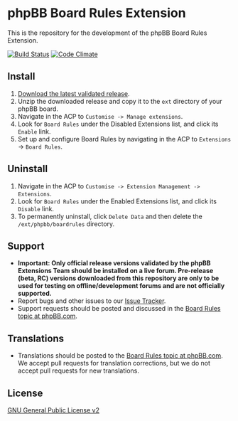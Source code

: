 # phpBB Board Rules Extension

This is the repository for the development of the phpBB Board Rules Extension.

[![Build Status](https://travis-ci.org/phpbb-extensions/boardrules.svg)](https://travis-ci.org/phpbb-extensions/boardrules)
[![Code Climate](https://codeclimate.com/github/phpbb-extensions/boardrules/badges/gpa.svg)](https://codeclimate.com/github/phpbb-extensions/boardrules)

## Install

1. [Download the latest validated release](https://www.phpbb.com/customise/db/extension/boardrules/).
2. Unzip the downloaded release and copy it to the `ext` directory of your phpBB board.
3. Navigate in the ACP to `Customise -> Manage extensions`.
4. Look for `Board Rules` under the Disabled Extensions list, and click its `Enable` link.
5. Set up and configure Board Rules by navigating in the ACP to `Extensions` -> `Board Rules`.

## Uninstall

1. Navigate in the ACP to `Customise -> Extension Management -> Extensions`.
2. Look for `Board Rules` under the Enabled Extensions list, and click its `Disable` link.
3. To permanently uninstall, click `Delete Data` and then delete the `/ext/phpbb/boardrules` directory.

## Support

* **Important: Only official release versions validated by the phpBB Extensions Team should be installed on a live forum. Pre-release (beta, RC) versions downloaded from this repository are only to be used for testing on offline/development forums and are not officially supported.**
* Report bugs and other issues to our [Issue Tracker](https://github.com/phpbb-extensions/boardrules/issues).
* Support requests should be posted and discussed in the [Board Rules topic at phpBB.com](https://www.phpbb.com/customise/db/extension/boardrules/support).

## Translations

* Translations should be posted to the [Board Rules topic at phpBB.com](https://www.phpbb.com/customise/db/extension/boardrules/support/topic/130746). We accept pull requests for translation corrections, but we do not accept pull requests for new translations.

## License
[GNU General Public License v2](http://opensource.org/licenses/GPL-2.0)

